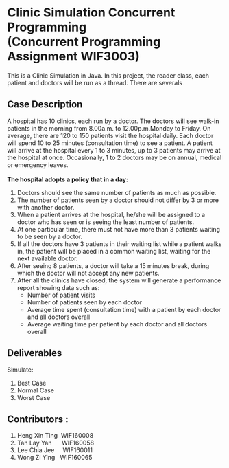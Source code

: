 # Clinic Simulation Concurrent Programming<br>(Concurrent Programming Assignment WIF3003)

This is a Clinic Simulation in Java. In this project, the reader class, each patient and doctors will be run as a thread.
There are severals

## Case Description
A hospital has 10 clinics, each run by a doctor. The doctors will see walk-in patients in the morning from 8.00a.m. to 12.00p.m.Monday to Friday.
On average, there are 120 to 150 patients visit the hospital daily. Each doctor will spend 10 to 25 minutes (consultation time) to see a patient.
A patient will arrive at the hospital every 1 to 3 minutes, up to 3 patients may arrive at the hospital at once. Occasionally, 1 to 2 doctors may be on annual, medical or emergency leaves.
<br><br>
<b>The hospital adopts a policy that in a day:</b>
1. Doctors should see the same number of patients as much as possible.
2. The number of patients seen by a doctor should not differ by 3 or more with another doctor.
3. When a patient arrives at the hospital, he/she will be assigned to a doctor who has seen or is seeing the least number of patients.
4. At one particular time, there must not have more than 3 patients waiting to be seen by a doctor.
5. If all the doctors have 3 patients in their waiting list while a patient walks in, the patient will be placed in a common waiting list, waiting for the next available doctor.<br>
6. After seeing 8 patients, a doctor will take a 15 minutes break, during which the doctor will not accept any new patients. 
7. After all the clinics have closed, the system will generate a performance report showing data such as:
   * Number of patient visits<br>
   * Number of patients seen by each doctor<br>
   * Average time spent (consultation time) with a patient by each doctor and all doctors overall
   * Average waiting time per patient by each doctor and all doctors overall
    
## Deliverables 
Simulate:
1. Best Case
2. Normal Case
3. Worst Case

## Contributors :
1. Heng Xin Ting&nbsp;&nbsp;WIF160008
2. Tan Lay Yan     &nbsp;&nbsp;&nbsp;&nbsp;&nbsp;WIF160058
3. Lee Chia Jee    &nbsp;&nbsp;&nbsp;&nbsp;WIF160011
4. Wong Zi Ying  &nbsp;&nbsp;WIF160065
